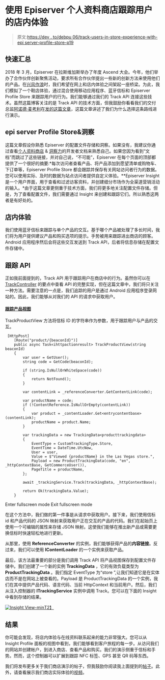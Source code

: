 # 使用 Episerver 个人资料商店跟踪用户的店内体验

> 原文:[https://dev . to/debpu 06/track-users-in-store-experience-with-epi server-profile-store-p19](https://dev.to/debpu06/track-users-in-store-experience-with-episerver-profile-store-p19)

## 快速汇总

2018 年 3 月，Episerver 在拉斯维加斯举办了年度 Ascend 大会。今年，他们举办了合作伙伴创新聚焦活动，要求所有合作伙伴提出一些新的创新方法来使用他们的产品。在[兴风作浪](https://www.makingwaves.com/)时，我们希望在网上和店内体验之间架起一座桥梁。为此，我们模拟了一个鞋店体验，通过混合使用移动应用程序、蓝牙信标和 Episerver Profile Store 来跟踪用户的行为。我们能够通过我们的 Track API 连接这些技术。虽然这篇博客关注的是 Track API 的技术方面，但我鼓励你看看我们的交付总监[阿诺德·麦考利](https://www.linkedin.com/in/arnoldmacauley/)在[发的这篇文章](https://www.linkedin.com/pulse/why-we-created-fictitious-shoe-company-arnold-macauley/)，这篇文章讲述了我们为什么选择这条路线进行演示。

## epi server Profile Store&洞察

这篇文章假设你熟悉 Episerver 的配置文件存储和洞察。如果没有，我建议你通过查看[个人资料商店](https://world.episerver.com/documentation/developer-guides/profile-store/) & [洞察力](https://world.episerver.com/documentation/developer-guides/insight/)的开发者文档来熟悉自己。如果您因为看到“文档”而跳过了这些链接，并对自己说，“不可能”，Episerver 在每个页面的顶部都提供了一个很好的摘要:*每次访问者查看产品、将产品添加到愿望清单或购物车、下订单等，Episerver Profile Store 都会跟踪并保存有关网站访问者行为的数据。您可以使用实际、及时的数据为站点访问者提供自定义体验。**Episerver Insight 是一个用户界面，用于查看和过滤访客资料，并创建细分市场作为全渠道营销活动的输入。*由于这篇文章更侧重于技术方面，我们将更多地关注配置文件存储。但是，为了查看配置文件，我们需要通过 Insight 来创建和跟踪它们。所以熟悉这两者是有好处的。

## 店内体验

我们使用蓝牙信标来跟踪与单个产品的交互。基于哪个产品被处理了多长时间，我们将为用户提供建议产品和购买选项的提示。手势被用来跟踪进出商店的顾客。Android 应用程序然后会将这些交互发送到 Track API，后者将信息存储在配置文件存储中。

## 跟踪 API

正如我前面提到的，Track API 用于跟踪用户在商店中的行为。虽然你可以在 [TrackController](https://gist.github.com/debpu06/09eeb2c64bb7a8a9f678bbe1cdc7399a) 的要点中查看 API 的完整实现，但在这篇文章中，我们将只关注一种方法。需要注意的一点是，我们追踪的用户是通过 Android 应用程序登录网站的。因此，我们能够从对我们的 API 的请求中获取用户。

#### [跟踪产品视图](#trackproductview)

TrackProductView 方法将信标 ID 的字符串作为参数，用于跟踪用户与产品的交互。

```
 [HttpPost] 
    [Route("product/{beaconId}")] 
    public async Task<ihttpactionresult> TrackProductView(string beaconId)
    {
        var user = GetUser();
        string code = GetCode(beaconId);

        if (string.IsNullOrWhiteSpace(code))
        {
            return NotFound();
        }

        var contentLink = _referenceConverter.GetContentLink(code);

        var productName = code;
        if (!ContentReference.IsNullOrEmpty(contentLink))
        {
            var product = _contentLoader.Get<entrycontentbase>(contentLink);
            productName = product.Name;
        }

        var trackingData = new TrackingData<producttrackingdata>
        {
            EventType = CustomTrackingType.Store,
            EventTime = DateTime.UtcNow,
            User = user,
            Value = $"Viewed {productName} in the Las Vegas store.",
            Payload = new ProductTrackingData(code, "en", _httpContextBase, GetCommerceUser()),
            PageTitle = productName,
        };

        await _trackingService.Track(trackingData, _httpContextBase);

        return Ok(trackingData.Value);
    } 
```

Enter fullscreen mode Exit fullscreen mode

在这个方法中，我们做的第一件事是从请求中获取用户。接下来，我们使用信标 id 和产品代码的 JSON 映射来获取用户正在交互的产品的代码。我们在起始页上使用一个可编辑的属性来存储 JSON 映射。这使我们能够在推出新产品或需要更换信标时快速轻松地进行更新。

从那里，使用 **ReferenceConverter** 的实例，我们能够获得产品的**内容链接**。反过来，我们可以使用 **IContentLoader** 的一个实例来获取产品。

最后，该方法最重要的部分是我们调用 Track API 将产品视图保存到配置文件存储中。我们创建了一个新的实例 **TrackingData** ，它的有效负载类型为 **ProductTrackingData** 。我们指定 EventType 为“store ”,让我们知道它是在实体店而不是在网站上被查看的。Payload 是 ProductTrackingData 的一个实例，我们在其中提供产品代码、语言代码、当前 HttpContext 和当前用户。然后，我们从注入控制器的 **ITrackingService** 实例中调用 Track。您可以在下面的 Insight 中看到存储的结果。

[![Insight View-min](../Images/3d9643864250b6fd9453a170c42c6793.png)T2】](//images.ctfassets.net/9usgdrjsks5w/xWeWRJDD5QyKqmWoUIEoi/8ff4d27f37da6306c04b4f4661512d78/Insight_View-min.png)

## 结果

你可能会发现，将店内体验与在线资料联系起来的能力非常强大。您可以从 Insight Profile 面板的视图中看到，我们能够看到客户旅程的每一步。从访问我们的网站并创建帐户，到进入商店、查看产品和购买。我们的演示侧重于信标和手势。然而，这个控制器可以扩展到跟踪 NFC 标签、GPS 甚至 QR 码等东西。

我们将发布更多关于我们商店演示的帖子，但我鼓励你阅读我上面提到的[帖子](https://www.linkedin.com/pulse/why-we-created-fictitious-shoe-company-arnold-macauley/)。此外，请查看展示我们商店实际体验的[视频](https://vimeo.com/259898939)。